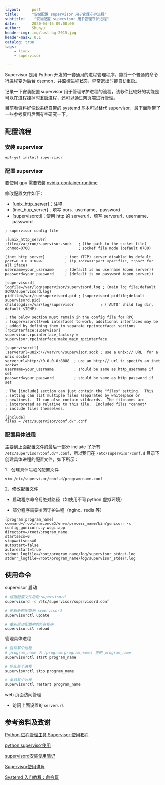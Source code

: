 ```yaml
---
layout:     post
title:      "安装配置 supervisor 用于管理守护进程"
subtitle:    "安装配置 supervisor 用于管理守护进程"
date:       2020-04-16 09:00:00
author:     Shunyu
header-img: img/post-bg-2015.jpg
header-mask: 0.1
catalog: true
tags:
    - linux
    - supervisor

---
```




Supervisor 是用 Python 开发的一套通用的进程管理程序，能将一个普通的命令行进程变为后台 daemon，并监控进程状态，异常退出时能自动重启。

记录一下安装配置 supervisor 用于管理守护进程的流程，该软件比较好的功能是可以在进程挂掉时重启进程，还可以通过网页端进行管理。

目前看资料好像说系统自带的 systemd 基本可以替代 supervisor，最下面附带了一些参考资料后面有空研究一下。



## 配置流程

### 安装 supervisor

```bash
apt-get install supervisor
```



### 配置 supervisor

要使用 gpu 需要安装 [nvidia-container-runtime](https://github.com/NVIDIA/nvidia-container-runtime/)

修改配置文件如下：

- [unix_http_server]：注释
- [inet_http_server]：填写 port、username、password
- [supervisorctl]：使用 http 的 serverurl，填写 serverurl、username、password

```config
; supervisor config file
  
;[unix_http_server]
;file=/var/run/supervisor.sock   ; (the path to the socket file)
;chmod=0700                      ; sockef file mode (default 0700)

[inet_http_server]         ; inet (TCP) server disabled by default
port=0.0.0.0:8888          ; (ip_address:port specifier, *:port for all iface)
username=your_username     ; (default is no username (open server))
password=your_password     ; (default is no password (open server))

[supervisord]
logfile=/var/log/supervisor/supervisord.log ; (main log file;default $CWD/supervisord.log)
pidfile=/var/run/supervisord.pid ; (supervisord pidfile;default supervisord.pid)
childlogdir=/var/log/supervisor            ; ('AUTO' child log dir, default $TEMP)

; the below section must remain in the config file for RPC
; (supervisorctl/web interface) to work, additional interfaces may be
; added by defining them in separate rpcinterface: sections
[rpcinterface:supervisor]
supervisor.rpcinterface_factory = supervisor.rpcinterface:make_main_rpcinterface

[supervisorctl]
;serverurl=unix:///var/run/supervisor.sock ; use a unix:// URL  for a unix socket
serverurl=http://0.0.0.0:8888  ; use an http:// url to specify an inet socket
username=your_username         ; should be same as http_username if set
password=your_password         ; should be same as http_password if set

; The [include] section can just contain the "files" setting.  This
; setting can list multiple files (separated by whitespace or
; newlines).  It can also contain wildcards.  The filenames are
; interpreted as relative to this file.  Included files *cannot*
; include files themselves.

[include]
files = /etc/supervisor/conf.d/*.conf
```



### 配置具体进程

主要到上面配置文件的最后一部分 include 了所有 `/etc/supervisor/conf.d/*.conf`，所以我们在 `/etc/supervisor/conf.d` 目录下创建具体进程的配置文件，如下所示：

1、创建具体进程的配置文件

```bash
vim /etc/supervisor/conf.d/program_name.conf
```

2、修改配置文件

- 启动程序命令用绝对路径（如使用不同 python 虚拟环境）

- 部分程序需要关闭守护进程（nginx、redis 等）

```config
[program:program_name]
command=/root/anaconda3/envs/process_name/bin/gunicorn -c config_gunicorn.py wsgi:app
directory=/root/program_name
startsecs=0
stopwaitsecs=0
autostart=false
autorestart=true
stdout_logfile=/root/program_name/log/supervisor_stdout.log
stderr_logfile=/root/program_name/log/supervisor_stderr.log
```



## 使用命令

supervisor 启动

```bash
# 根据配置文件启动 supervisord
supervisord -c /etc/supervisor/supervisord.conf

# 更新新的配置到 supervisord
supervisorctl update

# 重新启动配置中的所有程序
supervisorctl reload
```



管理具体进程

```bash
# 启动某个进程
# program_name 为 [program:program_name] 里的 program_name
supervisorctl start program_name

# 停止某个进程
supervisorctl stop program_name

# 重启某个进程
supervisorctl restart program_name
```



web 页面访问管理

- 访问上面设置的 `serverurl`





## 参考资料及致谢

[Python 进程管理工具 Supervisor 使用教程](https://www.cnblogs.com/restran/p/4854623.html)

[python supervisor使用](https://www.cnblogs.com/zhaoding/p/6257363.html)

[supervisord安装使用简记](https://www.cnblogs.com/wswang/p/5795766.html)

[Supervisor使用详解](https://www.jianshu.com/p/0b9054b33db3)

[Systemd 入门教程：命令篇](http://www.ruanyifeng.com/blog/2016/03/systemd-tutorial-commands.html)